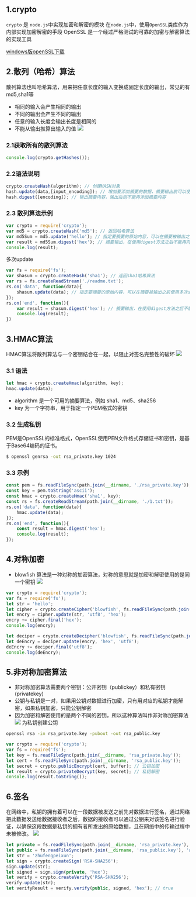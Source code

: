 ## 1.crypto
`crypto` 是 `node.js`中实现加密和解密的模块 在`node.js`中，使用`OpenSSL`类库作为内部实现加密解密的手段 OpenSSL 是一个经过严格测试的可靠的加密与解密算法的实现工具

[windows版openSSL下载](https://dl.pconline.com.cn/download/355862-1.html)

## 2.散列（哈希）算法
散列算法也叫哈希算法，用来把任意长度的输入变换成固定长度的输出，常见的有md5,sha1等
- 相同的输入会产生相同的输出
- 不同的输出会产生不同的输出
- 任意的输入长度会输出长度是相同的
- 不能从输出推算出输入的值
![](/public/images/md5.jpg)

### 2.1获取所有的散列算法
```js
console.log(crypto.getHashes());
```
### 2.2语法说明
```js
crypto.createHash(algorithm); // 创建HASH对象
hash.update(data,[input_encoding]); // 增加要添加摘要的数据，摘要输出前可以使用多次 update
hash.digest([encoding]); // 输出摘要内容，输出后则不能再添加摘要内容
```
### 2.3 散列算法示例
```js
var crypto = require('crypto');
var md5 = crypto.createHash('md5'); // 返回哈希算法
var md5Sum = md5.update('hello'); // 指定要摘要的原始内容，可以在摘要被输出之前使用多次update方法来添加摘要内容
var result = md5Sum.digest('hex'); // 摘要输出，在使用digest方法之后不能再向hash对象追加摘要内容。
console.log(result);
```
多次update
```js
var fs = require('fs');
var shasum = crypto.createHash('sha1'); // 返回sha1哈希算法
var rs = fs.createReadStream('./readme.txt');
rs.on('data', function(data){
    shasum.update(data); // 指定要摘要的原始内容，可以在摘要被输出之前使用多次update方法来添加摘要内容
});
rs.on('end', function(){
    var result = shasum.digest('hex'); // 摘要输出，在使用digest方法之后不能再向hash对象追加摘要内容。
    console.log(result);
})
```
## 3.HMAC算法
HMAC算法将散列算法与一个密钥结合在一起，以阻止对签名完整性的破坏
![](/public/images/hmac.gif)
### 3.1 语法
```js
let hmac = crypto.createHmac(algorithm, key);
hmac.update(data);
```
- algorithm 是一个可用的摘要算法，例如 sha1、md5、sha256
- key 为一个字符串，用于指定一个PEM格式的密钥
### 3.2 生成私钥
PEM是OpenSSL的标准格式，OpenSSL使用PEN文件格式存储证书和密钥，是基于Base64编码的证书。
```sh
$ openssl genrsa -out rsa_private.key 1024
```
### 3.3 示例
```js
const pem = fs.readFileSync(path.join(__dirname, './rsa_private.key'));
const key = pem.toString('ascii');
const hmac = crypto.createHmac('sha1', key);
const rs = fs.createReadStream(path.join(__dirname, './1.txt'));
rs.on('data', function(data){
    hmac.update(data);
});
rs.on('end', function(){
    const result = hmac.digest('hex');
    console.log(result);
});
```
## 4.对称加密
- blowfish 算法是一种对称的加密算法，对称的意思就是加密和解密使用的是同一个密钥
![](/public/images/encry.jpg)

```js
var crypto = require('crypto');
var fs = require('fs');
let str = 'hello';
let cipher = crypto.createCipher('blowfish', fs.readFileSync(path.join(__dirname, 'rsa_private.key')));
let encry = cipher.update(str, 'utf8', 'hex');
encry += cipher.final('hex');
console.log(encry);

let deciper = crypto.createDecipher('blowfish', fs.readFileSync(path.join(__dirname, 'rsa_private.key')));
let deEncry = deciper.update(encry, 'hex', 'utf8');
deEncry += deciper.final('utf8');
console.log(deEncry);
```
## 5.非对称加密算法
- 非对称加密算法需要两个密钥：公开密钥（publickey）和私有密钥(privatekey)
- 公钥与私钥是一对，如果用公钥对数据进行加密，只有用对应的私钥才能解密，如果私钥加密，只能公钥解密
- 因为加密和解密使用的是两个不同的密钥，所以这种算法叫作非对称加密算法
![](/public/images/rsa.jpg)
为私钥创建公钥
```sh
openssl rsa -in rsa_private.key -pubout -out rsa_public.key
```
```js
var crypto = require('crypto');
var fs = require('fs');
let key = fs.readFileSync(path.join(__dirname, 'rsa_private.key'));
let cert = fs.readFileSync(path.join(__dirname, 'rsa_public.key'));
let secret = crypto.publicEncrypt(cert, buffer); // 公钥加密
let result = crypto.privateDecrypt(key, secret); // 私钥解密
console.log(result.toString());
```
## 6.签名
在网络中，私钥的拥有着可以在一段数据被发送之前先对数据进行签名，通过网络把此数据发送给数据接收者之后，数据的接收者可以通过公钥来对该签名进行验证，以确保这段数据是私钥的拥有者所发出的原始数据，且在网络中的传输过程中未被修改。
![](/public/images/sign.gif)
```js
let private = fs.readFileSync(path.join(__dirname, 'rsa_private.key'), 'ascii');
let public = fs.readFileSync(path.join(__dirname, 'rsa_public.key'), 'ascii');
let str = 'zhufengpeixun';
let sign = crypto.createSign('RSA-SHA256');
sign.update(str);
let signed = sign.sign(private, 'hex');
let verify = crypto.createVerify('RSA-SHA256');
verify.update(str);
let verifyResult = verify.verify(public, signed, 'hex'); // true
```